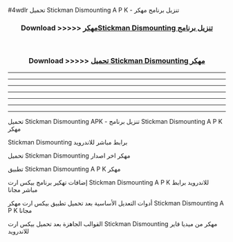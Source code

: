 #4wdlr تحميل Stickman Dismounting  A P K - تنزيل برنامج مهكر



<div align="center">
<h3>Download >>>>> <a href="https://runaway1.web.app/?sq=Stickman Dismounting ">مهكرStickman Dismounting  تنزيل برنامج</a></h3><br>

<h3>Download >>>>> <a href="https://runaway1.web.app/?sq=Stickman Dismounting ">تحميل Stickman Dismounting  مهكر</a></h3>
</div>


----------------------------------------------------------

----------------------------------------------------------

----------------------------------------------------------

----------------------------------------------------------

----------------------------------------------------------

----------------------------------------------------------

----------------------------------------------------------

تحميل Stickman Dismounting  APK - تنزيل برنامج Stickman Dismounting  A P K مهكر

Stickman Dismounting  برابط مباشر للاندرويد

تحميل Stickman Dismounting  مهكر اخر اصدار

تطبيق Stickman Dismounting  A P K مهكر

إضافات تهكير برنامج بيكس ارت Stickman Dismounting  A P K للاندرويد برابط مباشر مجانا

أدوات التعديل الأساسية بعد تحميل تطبيق بيكس ارت مهكر Stickman Dismounting  A P K مجانا

القوالب الجاهزة بعد تحميل بيكس ارت Stickman Dismounting  مهكر من ميديا فاير للاندرويد


